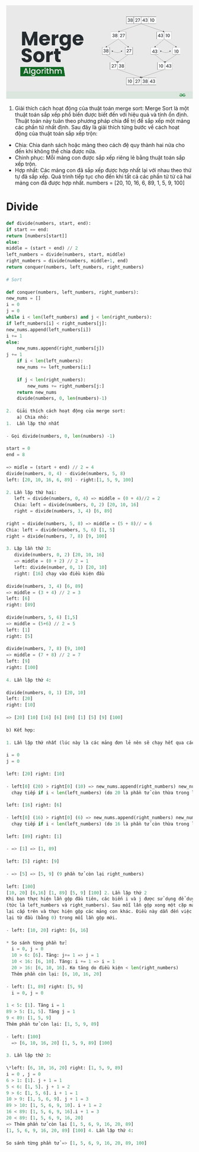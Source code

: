 ![merge image](../../images/merge.png "insertion")

1. Giải thích cách hoạt động của thuật toán merge sort:
   Merge Sort là một thuật toán sắp xếp phổ biến được biết đến với hiệu quả và tính ổn định.
   Thuật toán này tuân theo phương pháp chia để trị để sắp xếp một mảng các phần tử nhất định.
   Sau đây là giải thích từng bước về cách hoạt động của thuật toán sắp xếp trộn:

- Chia: Chia danh sách hoặc mảng theo cách đệ quy thành hai nửa cho đến khi không thể chia được nữa.
- Chinh phục: Mỗi mảng con được sắp xếp riêng lẻ bằng thuật toán sắp xếp trộn.
- Hợp nhất: Các mảng con đã sắp xếp được hợp nhất lại với nhau theo thứ tự đã sắp xếp. Quá trình tiếp tục
  cho đến khi tất cả các phần tử từ cả hai mảng con đã được hợp nhất.
  numbers = [20, 10, 16, 6, 89, 1, 5, 9, 100]

# Divide
```python
def divide(numbers, start, end):
if start == end:
return [numbers[start]]
else:
middle = (start + end) // 2
left_numbers = divide(numbers, start, middle)
right_numbers = divide(numbers, middle+1, end)
return conquer(numbers, left_numbers, right_numbers)

# Sort

def conquer(numbers, left_numbers, right_numbers):
new_nums = []
i = 0
j = 0
while i < len(left_numbers) and j < len(right_numbers):
if left_numbers[i] < right_numbers[j]:
new_nums.append(left_numbers[i])
i += 1
else:
    new_nums.append(right_numbers[j])
j += 1
    if i < len(left_numbers):
    new_nums += left_numbers[i:]

    if j < len(right_numbers):
        new_nums += right_numbers[j:]
    return new_nums
    divide(numbers, 0, len(numbers)-1)

2.  Giải thích cách hoạt động của merge sort:
    a) Chia nhỏ:
1.  Lần lặp thứ nhất

- Gọi divide(numbers, 0, len(numbers) -1)

start = 0
end = 8

=> midle = (start + end) // 2 = 4
divide(numbers, 0, 4) - divide(numbers, 5, 8)
left: [20, 10, 16, 6, 89] - right:[1, 5, 9, 100]

2. Lần lặp thứ hai:
   left = divide(numbers, 0, 4) => middle = (0 + 4)//2 = 2
   Chia: left = divide(numbers, 0, 2) [20, 10, 16]
   right = divide(numbers, 3, 4) [6, 89]

right = divide(numbers, 5, 8) => middle = (5 + 8)// = 6
Chia: left = divide(numbers, 5, 6) [1, 5]
right = divide(numbers, 7, 8) [9, 100]

3. Lặp lần thứ 3:
   divide(numbers, 0, 2) [20, 10, 16]
   => middle = (0 + 2) // 2 = 1
   left: divide(number, 0, 1) [20, 10]
   right: [16] chạy vào điều kiện đầu

divide(numbers, 3, 4) [6, 89]
=> middle = (3 + 4) // 2 = 3
left: [6]
right: [89]

divide(numbers, 5, 6) [1,5]
=> middle = (5+6) // 2 = 5
left: [1]
right: [5]

divide(numbers, 7, 8) [9, 100]
=> middle = (7 + 8) // 2 = 7
left: [9]
right: [100]

4. Lần lặp thứ 4:

divide(numbers, 0, 1) [20, 10]
left: [20]
right: [10]

=> [20] [10] [16] [6] [89] [1] [5] [9] [100]

b) Kết hợp:

1. Lần lặp thứ nhất (lúc này là các mảng đơn lẻ nên sẽ chạy hết qua các mảng đơn lẻ)

i = 0
j = 0

left: [20] right: [10]

- left[0] (20) > right[0] (10) => new_nums.append(right_numbers) new_nums = [10]
  chạy tiếp if i < len(left_numbers) (do 20 là phần tử còn thừa trong left_numbers) => [10, 20]

left: [16] right: [6]

- left[0] (16) > right[0] (6) => new_nums.append(right_numbers) new_nums = [6]
  chạy tiếp if i < len(left_numbers) (do 16 là phần tử còn thừa trong left_numbers) => [6, 16]

left: [89] right: [1]

- => [1] => [1, 89]

left: [5] right: [9]

- => [5] => [5, 9] (9 phần tử còn lại right_numbers)

left: [100]
[10, 20] [6,16] [1, 89] [5, 9] [100] 2. Lần lặp thứ 2
Khi bạn thực hiện lần gộp đầu tiên, các biến i và j được sử dụng để duyệt qua các phần tử của mảng con
(tức là left_numbers và right_numbers). Sau mỗi lần gộp xong một cặp mảng con, hàm đệ quy sẽ quay trở
lại cấp trên và thực hiện gộp các mảng con khác. Điều này dẫn đến việc các biến i và j được khởi tạo
lại từ đầu (bằng 0) trong mỗi lần gộp mới.

- left: [10, 20] right: [6, 16]

* So sánh từng phần tử:
  i = 0, j = 0
  10 > 6: [6]. Tăng: j+= 1 => j = 1
  10 < 16: [6, 10]. Tăng: i += 1 => i = 1
  20 > 16: [6, 10, 16]. Ko tăng do điều kiện < len(right_numbers)
  Thêm phần còn lại: [6, 10, 16, 20]

- left: [1, 89] right: [5, 9]
  i = 0, j = 0

1 < 5: [1]. Tăng i = 1
89 > 5: [1, 5]. Tăng j = 1
9 < 89: [1, 5, 9]
Thêm phần tử còn lại: [1, 5, 9, 89]

- left: [100]
  => [6, 10, 16, 20] [1, 5, 9, 89] [100]

3. Lần lặp thứ 3:

\*left: [6, 10, 16, 20] right: [1, 5, 9, 89]
i = 0 , j = 0
6 > 1: [1]. j + 1 = 1
5 < 6: [1, 5]. j + 1 = 2
9 > 6: [1, 5, 6]. i + 1 = 1
10 > 9: [1, 5, 6, 9]. j + 1 = 3
89 > 10: [1, 5, 6, 9, 10]. i + 1 = 2
16 < 89: [1, 5, 6, 9, 16].i + 1 = 3
20 < 89: [1, 5, 6, 9, 16, 20]
=> Thêm phần tử còn lại [1, 5, 6, 9, 16, 20, 89]
[1, 5, 6, 9, 16, 20, 89] [100] 4. Lần lặp thứ 4:

So sánh từng phần tử => [1, 5, 6, 9, 16, 20, 89, 100]
